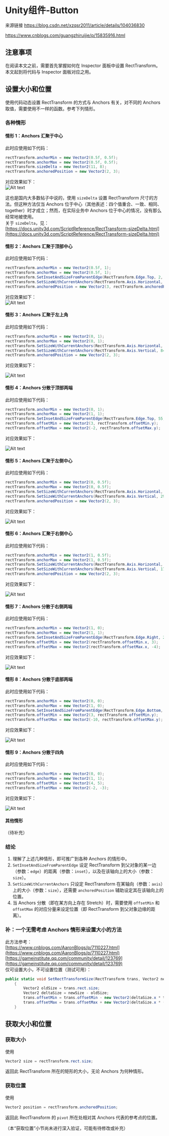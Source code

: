 # Unity组件-Button

来源链接 <https://blog.csdn.net/xzqsr2011/article/details/104036830>

<https://www.cnblogs.com/guangzhiruijie/p/15835916.html>

## 注意事项

在阅读本文之前，需要首先掌握如何在 Inspector 面板中设置 RectTransform。本文起到将代码与 Inspector 面板对应之用。

## 设置大小和位置

使用代码动态设置 RectTransform 的方式与 Anchors 有关，对不同的 Anchors 取值，需要使用不一样的函数。参考下列情形。

### 各种情形

#### 情形 1：Anchors 汇聚于中心

此时应使用如下代码：

```csharp
rectTransform.anchorMin = new Vector2(0.5f, 0.5f);
rectTransform.anchorMax = new Vector2(0.5f, 0.5f);
rectTransform.sizeDelta = new Vector2(11, 8);
rectTransform.anchoredPosition = new Vector2(2, 3);
```

对应效果如下：  
![Alt text](Image/9.png)

这也是国内大多数帖子中说的，使用 `sizeDelta` 设置 RectTransform 尺寸的方法。但这种方法仅当 Anchors 位于中心（其他表述：四个值重合、一致、相同、together）时才成立；然而，在实际业务中 Anchors 位于中心的情况，没有那么经常地被使用。  
关于 `sizeDelta`，见：[https://docs.unity3d.com/ScriptReference/RectTransform-sizeDelta.html](https://docs.unity3d.com/ScriptReference/RectTransform-sizeDelta.html)

#### 情形 2：Anchors 汇聚于顶部中心

此时应使用如下代码：

```csharp
rectTransform.anchorMin = new Vector2(0.5f, 1);
rectTransform.anchorMax = new Vector2(0.5f, 1);
rectTransform.SetInsetAndSizeFromParentEdge(RectTransform.Edge.Top, 2, 52);
rectTransform.SetSizeWithCurrentAnchors(RectTransform.Axis.Horizontal, 60);
rectTransform.anchoredPosition = new Vector2(3, rectTransform.anchoredPosition.y);
```

对应效果如下：  
![Alt text](Image/10.png)

#### 情形 3：Anchors 汇聚于左上角

此时应使用如下代码：

```csharp
rectTransform.anchorMin = new Vector2(0, 1);
rectTransform.anchorMax = new Vector2(0, 1);
rectTransform.SetSizeWithCurrentAnchors(RectTransform.Axis.Horizontal, 52);
rectTransform.SetSizeWithCurrentAnchors(RectTransform.Axis.Vertical, 84);
rectTransform.anchoredPosition = new Vector2(2, 3);
```

对应效果如下：

![Alt text](Image/11.png)

#### 情形 4：Anchors 分散于顶部两端

此时应使用如下代码：

```csharp
rectTransform.anchorMin = new Vector2(0, 1);
rectTransform.anchorMax = new Vector2(1, 1);
rectTransform.SetInsetAndSizeFromParentEdge(RectTransform.Edge.Top, 55, 11);
rectTransform.offsetMin = new Vector2(3, rectTransform.offsetMin.y);
rectTransform.offsetMax = new Vector2(-2, rectTransform.offsetMax.y);
```

对应效果如下：  

![Alt text](Image/12.png)

#### 情形 5：Anchors 汇聚于左侧中心

此时应使用如下代码：

```csharp
rectTransform.anchorMin = new Vector2(0, 0.5f);
rectTransform.anchorMax = new Vector2(0, 0.5f);
rectTransform.SetSizeWithCurrentAnchors(RectTransform.Axis.Horizontal, 28);
rectTransform.SetSizeWithCurrentAnchors(RectTransform.Axis.Vertical, 29);
rectTransform.anchoredPosition = new Vector2(2, 3);
```

对应效果如下：  

![Alt text](Image/13.png)

#### 情形 6：Anchors 汇聚于右侧中心

此时应使用如下代码：

```csharp
rectTransform.anchorMin = new Vector2(1, 0.5f);
rectTransform.anchorMax = new Vector2(1, 0.5f);
rectTransform.SetSizeWithCurrentAnchors(RectTransform.Axis.Horizontal, 16);
rectTransform.SetSizeWithCurrentAnchors(RectTransform.Axis.Vertical, 17);
rectTransform.anchoredPosition = new Vector2(2, 3);
```

对应效果如下：  

![Alt text](Image/14.png)

#### 情形 7：Anchors 分散于右侧两端

此时应使用如下代码：

```csharp
rectTransform.anchorMin = new Vector2(1, 0);
rectTransform.anchorMax = new Vector2(1, 1);
rectTransform.SetInsetAndSizeFromParentEdge(RectTransform.Edge.Right, 2, 10);
rectTransform.offsetMin = new Vector2(rectTransform.offsetMin.x, 3);
rectTransform.offsetMax = new Vector2(rectTransform.offsetMax.x, -4);
```

对应效果如下：  

![Alt text](Image/15.png)

#### 情形 8：Anchors 分散于底部两端

此时应使用如下代码：

```csharp
rectTransform.anchorMin = new Vector2(0, 0);
rectTransform.anchorMax = new Vector2(1, 0);
rectTransform.SetInsetAndSizeFromParentEdge(RectTransform.Edge.Bottom, 2, 16);
rectTransform.offsetMin = new Vector2(3, rectTransform.offsetMin.y);
rectTransform.offsetMax = new Vector2(-10, rectTransform.offsetMax.y);
```

对应效果如下：  

![Alt text](Image/16.png)

#### 情形 9：Anchors 分散于四角

此时应使用如下代码：

```csharp
rectTransform.anchorMin = new Vector2(0, 0);
rectTransform.anchorMax = new Vector2(1, 1);
rectTransform.offsetMin = new Vector2(4, 5);
rectTransform.offsetMax = new Vector2(-2, -3);
```

对应效果如下：  

![Alt text](Image/17.png)

#### 其他情形

（待补充）

### 结论

1.  理解了上述几种情形，即可推广到各种 Anchors 的情形中。
2.  `SetInsetAndSizeFromParentEdge` 设定 RectTransform 到父对象的某一边（参数：`edge`）的距离（参数：`inset`），以及在该轴向上的大小（参数：`size`）。
3.  `SetSizeWithCurrentAnchors` 只设定 RectTransform 在某轴向（参数：`axis`）上的大小（参数：`size`），还需要 `anchoredPosition` 辅助设定其在该轴向上的位置。
4.  当 Anchors 分散（即在某方向上存在 Stretch）时，需要使用 `offsetMin` 和 `offsetMax` 的对应分量来设定位置（即 RectTransform 到父对象边缘的距离）。

### 补：一个无需考虑 Anchors 情形来设置大小的方法

此方法参考：  
[https://www.cnblogs.com/AaronBlogs/p/7110227.html](https://www.cnblogs.com/AaronBlogs/p/7110227.html)  
[https://gameinstitute.qq.com/community/detail/123769](https://gameinstitute.qq.com/community/detail/123769)  
仅可设置大小，不可设置位置（测试可用）：

```csharp
public static void SetRectTransformSize(RectTransform trans, Vector2 newSize)
    {
        Vector2 oldSize = trans.rect.size;
        Vector2 deltaSize = newSize - oldSize;
        trans.offsetMin = trans.offsetMin - new Vector2(deltaSize.x * trans.pivot.x, deltaSize.y * trans.pivot.y);
        trans.offsetMax = trans.offsetMax + new Vector2(deltaSize.x * (1f - trans.pivot.x), deltaSize.y * (1f - trans.pivot.y));
    }
```

## 获取大小和位置

### 获取大小

使用

```csharp
Vector2 size = rectTransform.rect.size;
```

返回此 RectTransform 所在的矩形的大小，无论 Anchors 为何种情形。

### 获取位置

使用

```csharp
Vector2 position = rectTransform.anchoredPosition;
```

返回此 RectTransform 的 `pivot` 所在处相对其 Anchors 代表的参考点的位置。

（本“获取位置”小节尚未进行深入验证，可能有待修改或补充）